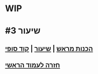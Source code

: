 # WIP
# שיעור #3  
## [הכנות מראש](prerequisite.md) | [שיעור](lesson.md) | [קוד סופי](res/final-code/TeamCode/src/main/java/org/firstinspires/ftc/teamcode/Drive.java)

## [חזרה לעמוד הראשי](https://github.com/adiaviad/thunderbolts-software-training/blob/main/README.md)
